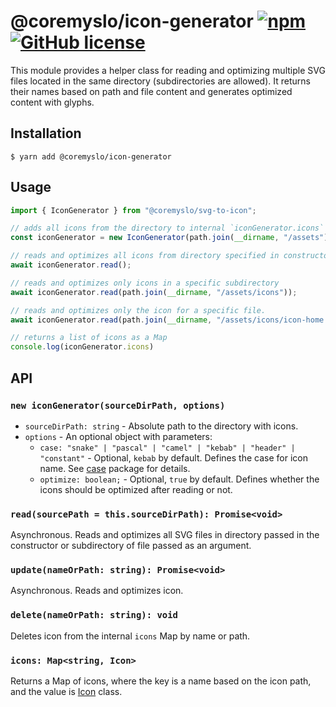 # @coremyslo/icon-generator [![npm](https://img.shields.io/npm/v/@coremyslo/svg-to-icon)](https://www.npmjs.com/package/@coremyslo/svg-to-icon) [![GitHub license](https://img.shields.io/badge/license-MIT-blue.svg?style=flat-square)](https://github.com/coremyslo/svg-to-icon/blob/master/LICENSE)

This module provides a helper class for reading and optimizing multiple SVG files located in the same directory (subdirectories are allowed). It returns their names based on path and file content and generates optimized content with glyphs.

## Installation

```shell
$ yarn add @coremyslo/icon-generator
```


## Usage
```typescript
import { IconGenerator } from "@coremyslo/svg-to-icon";

// adds all icons from the directory to internal `iconGenerator.icons` but doesn't read them
const iconGenerator = new IconGenerator(path.join(__dirname, "/assets"));

// reads and optimizes all icons from directory specified in constructor
await iconGenerator.read();

// reads and optimizes only icons in a specific subdirectory
await iconGenerator.read(path.join(__dirname, "/assets/icons"));

// reads and optimizes only the icon for a specific file.
await iconGenerator.read(path.join(__dirname, "/assets/icons/icon-home.svg"));

// returns a list of icons as a Map
console.log(iconGenerator.icons)
```

## API
### `new iconGenerator(sourceDirPath, options)`
* `sourceDirPath: string` - Absolute path to the directory with icons.
* `options` - An optional object with parameters:
  * `case: "snake" | "pascal" | "camel" | "kebab" | "header" | "constant"` - Optional, `kebab` by default. Defines the case for icon name. See [case](https://www.npmjs.com/package/case) package for details.
  * `optimize: boolean;` - Optional, `true` by default. Defines whether the icons should be optimized after reading or not.

### `read(sourcePath = this.sourceDirPath): Promise<void>`
Asynchronous. Reads and optimizes all SVG files in directory passed in the constructor or subdirectory of file passed as an argument.

### `update(nameOrPath: string): Promise<void>`
Asynchronous. Reads and optimizes icon.

### `delete(nameOrPath: string): void`
Deletes icon from the internal `icons` Map by name or path.

### `icons: Map<string, Icon>`
Returns a Map of icons, where the key is a name based on the icon path, and the value is [Icon](https://www.npmjs.com/package/@coremyslo/svg-to-icon) class.
